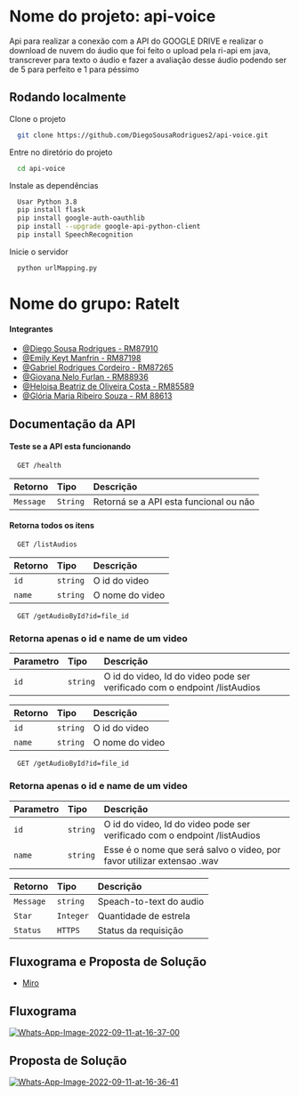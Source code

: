 
# Nome do projeto: api-voice

Api para realizar a conexão com a API do GOOGLE DRIVE e realizar o download de nuvem do áudio que foi feito o upload pela ri-api em java, transcrever para texto o áudio e fazer a avaliação desse áudio podendo ser de 5 para perfeito e 1 para péssimo

## Rodando localmente

Clone o projeto

```bash
  git clone https://github.com/DiegoSousaRodrigues2/api-voice.git
```

Entre no diretório do projeto

```bash
  cd api-voice
```

Instale as dependências

```bash
  Usar Python 3.8
  pip install flask
  pip install google-auth-oauthlib
  pip install --upgrade google-api-python-client
  pip install SpeechRecognition
```

Inicie o servidor

```bash
  python urlMapping.py
```


# Nome do grupo: RateIt
#### Integrantes

- [@Diego Sousa Rodrigues - RM87910](https://www.github.com/DiegoSousaRodrigues2)
- [@Emily Keyt Manfrin - RM87198](https://www.github.com/404)
- [@Gabriel Rodrigues Cordeiro - RM87265](https://github.com/GabrielCordeiro2412)
- [@Giovana Nelo Furlan - RM88936](https://www.github.com/giovanafurlan)
- [@Heloisa Beatriz de Oliveira Costa - RM85589](https://www.github.com/Helloisa22)
- [@Glória Maria Ribeiro Souza - RM 88613](https://www.github.com/404)


## Documentação da API
#### Teste se a API esta funcionando

```http
  GET /health
```

| Retorno   | Tipo       | Descrição                           |
| :---------- | :--------- | :---------------------------------- |
| `Message` | `String` | Retorná se a API esta funcional ou não |

#### Retorna todos os itens

```http
  GET /listAudios
```

| Retorno   | Tipo       | Descrição                                   |
| :---------- | :--------- | :------------------------------------------ |
| `id`      | `string` | O id do video |
| `name`    | `string` | O nome do video |


```http
  GET /getAudioById?id=file_id
```
### Retorna apenas o id e name de um video


| Parametro   | Tipo       | Descrição                                   |
| :---------- | :--------- | :------------------------------------------ |
| `id`        | `string`   | O id do video, Id do video pode ser verificado com o endpoint /listAudios |

| Retorno   | Tipo       | Descrição                                   |
| :---------- | :--------- | :------------------------------------------ |
| `id`      | `string` | O id do video |
| `name`    | `string` | O nome do video |


```http
  GET /getAudioById?id=file_id
```
### Retorna apenas o id e name de um video


| Parametro   | Tipo       | Descrição                                   |
| :---------- | :--------- | :------------------------------------------ |
| `id`        | `string`   | O id do video, Id do video pode ser verificado com o endpoint /listAudios |
| `name`      | `string`   | Esse é o nome que será salvo o video, por favor utilizar extensao .wav    |


| Retorno   | Tipo       | Descrição                                   |
| :---------- | :--------- | :------------------------------------------ |
| `Message` | `string`  | Speach-to-text do audio  |
| `Star`    | `Integer` | Quantidade de estrela |
| `Status`  | `HTTPS`   | Status da requisição |

## Fluxograma e Proposta de Solução

 - [Miro](https://miro.com/app/board/uXjVPbhgzVs=/)



## Fluxograma

<a href="https://ibb.co/kG8GLp0"><img src="https://i.ibb.co/Cw7wjqv/Whats-App-Image-2022-09-11-at-16-37-00.jpg" alt="Whats-App-Image-2022-09-11-at-16-37-00" border="0"/></a>

## Proposta de Solução

<a href="https://ibb.co/wwpVtCM"><img src="https://i.ibb.co/qWmK69k/Whats-App-Image-2022-09-11-at-16-36-41.jpg" alt="Whats-App-Image-2022-09-11-at-16-36-41" border="0"/>
</a>
